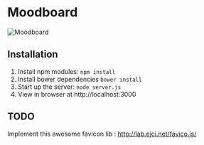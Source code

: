 # Moodboard

![Moodboard](http://img15.hostingpics.net/pics/305099Capturedecran20160131a000719.png)

## Installation
1. Install npm modules: `npm install`
2. Install bower dependencies `bower install`
3. Start up the server: `node server.js`
4. View in browser at http://localhost:3000

## TODO

Implement this awesome favicon lib : http://lab.ejci.net/favico.js/  